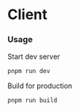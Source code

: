 # Client

### Usage

Start dev server

```
pnpm run dev
```

Build for production

```
pnpm run build
```
